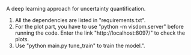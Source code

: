 A deep learning approach for uncertainty quantification.

1. All the dependencies are listed in "requirements.txt".
2. For the plot part, you have to use "python -m visdom.server" before running the code. 
Enter the link "http://localhost:8097/" to check the plots.
3. Use "python main.py tune_train" to train the model.". 
